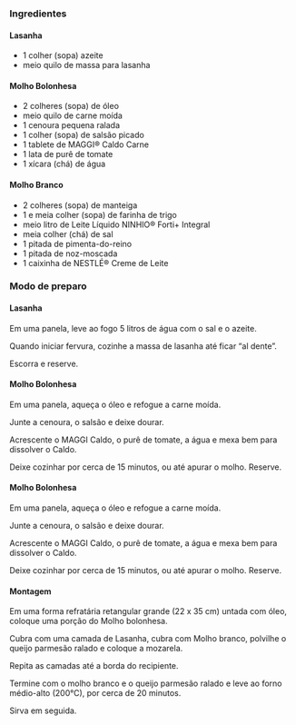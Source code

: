 ### Ingredientes

#### Lasanha

- 1 colher (sopa) azeite
- meio quilo de massa para lasanha

#### Molho Bolonhesa

- 2 colheres (sopa) de óleo
- meio quilo de carne moída
- 1 cenoura pequena ralada
- 1 colher (sopa) de salsão picado
- 1 tablete de MAGGI® Caldo Carne
- 1 lata de purê de tomate
- 1 xícara (chá) de água

#### Molho Branco

- 2 colheres (sopa) de manteiga
- 1 e meia colher (sopa) de farinha de trigo
- meio litro de Leite Líquido NINHIO® Forti+ Integral
- meia colher (chá) de sal
- 1 pitada de pimenta-do-reino
- 1 pitada de noz-moscada
- 1 caixinha de NESTLÉ® Creme de Leite



### Modo de preparo

#### Lasanha

Em uma panela, leve ao fogo 5 litros de água com o sal e o azeite.

Quando iniciar fervura, cozinhe a massa de lasanha até ficar “al dente”.

Escorra e reserve.

#### Molho Bolonhesa

Em uma panela, aqueça o óleo e refogue a carne moída.

Junte a cenoura, o salsão e deixe dourar.

Acrescente o MAGGI Caldo, o purê de tomate, a água e mexa bem para dissolver o Caldo.

Deixe cozinhar por cerca de 15 minutos, ou até apurar o molho. Reserve.

#### Molho Bolonhesa

Em uma panela, aqueça o óleo e refogue a carne moída.

Junte a cenoura, o salsão e deixe dourar.

Acrescente o MAGGI Caldo, o purê de tomate, a água e mexa bem para dissolver o Caldo.

Deixe cozinhar por cerca de 15 minutos, ou até apurar o molho. Reserve.

#### Montagem

Em uma forma refratária retangular grande (22 x 35 cm) untada com óleo, coloque uma porção do Molho bolonhesa.

Cubra com uma camada de Lasanha, cubra com Molho branco, polvilhe o queijo parmesão ralado e coloque a mozarela.

Repita as camadas até a borda do recipiente.

Termine com o molho branco e o queijo parmesão ralado e leve ao forno médio-alto (200°C), por cerca de 20 minutos.

Sirva em seguida.
